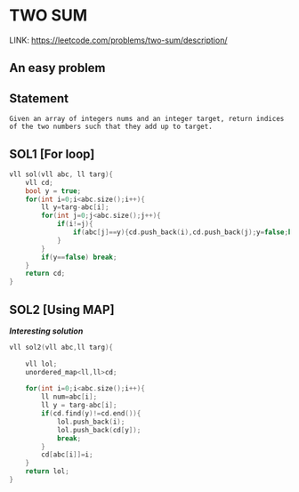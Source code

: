 # TWO SUM 

LINK: https://leetcode.com/problems/two-sum/description/  

An easy problem
--- 

## Statement

    Given an array of integers nums and an integer target, return indices of the two numbers such that they add up to target.

## SOL1 [For loop]
```C++
vll sol(vll abc, ll targ){
    vll cd;
    bool y = true;
    for(int i=0;i<abc.size();i++){
        ll y=targ-abc[i];
        for(int j=0;j<abc.size();j++){
            if(i!=j){
                if(abc[j]==y){cd.push_back(i),cd.push_back(j);y=false;break;}
            }
        }
        if(y==false) break;
    }
    return cd;
}
```

## SOL2 [Using MAP]
***Interesting solution***

```C++
vll sol2(vll abc,ll targ){
    
    vll lol;
    unordered_map<ll,ll>cd;
    
    for(int i=0;i<abc.size();i++){
        ll num=abc[i];
        ll y = targ-abc[i];
        if(cd.find(y)!=cd.end()){
            lol.push_back(i);
            lol.push_back(cd[y]);
            break;
        }
        cd[abc[i]]=i;
    }
    return lol;
}
```
